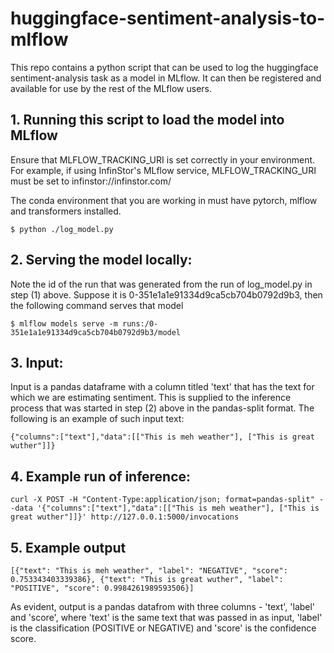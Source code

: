 # huggingface-sentiment-analysis-to-mlflow

This repo contains a python script that can be used to log the huggingface sentiment-analysis task as a model in MLflow. It can then be registered and available for use by the rest of the MLflow users.

## 1. Running this script to load the model into MLflow
Ensure that MLFLOW_TRACKING_URI is set correctly in your environment. For example, if using InfinStor's MLflow service, MLFLOW_TRACKING_URI must be set to infinstor://infinstor.com/

The conda environment that you are working in must have pytorch, mlflow and transformers installed.

```
$ python ./log_model.py
```

## 2. Serving the model locally:
Note the id of the run that was generated from the run of log_model.py in step (1) above. Suppose it is 0-351e1a1e91334d9ca5cb704b0792d9b3, then the following command serves that model

```
$ mlflow models serve -m runs:/0-351e1a1e91334d9ca5cb704b0792d9b3/model
```

## 3. Input:
Input is a pandas dataframe with a column titled 'text' that has the text for which we are estimating sentiment. This is supplied to the inference process that was started in step (2) above in the pandas-split format. The following is an example of such input text:

```
{"columns":["text"],"data":[["This is meh weather"], ["This is great wuther"]]}
```

## 4. Example run of inference:

```
curl -X POST -H "Content-Type:application/json; format=pandas-split" --data '{"columns":["text"],"data":[["This is meh weather"], ["This is great wuther"]]}' http://127.0.0.1:5000/invocations
```

## 5. Example output
```
[{"text": "This is meh weather", "label": "NEGATIVE", "score": 0.753343403339386}, {"text": "This is great wuther", "label": "POSITIVE", "score": 0.9984261989593506}]
```

As evident, output is a pandas datafrom with three columns - 'text', 'label' and 'score', where 'text' is the same text that was passed in as input, 'label' is the classification (POSITIVE or NEGATIVE) and 'score' is the confidence score.
